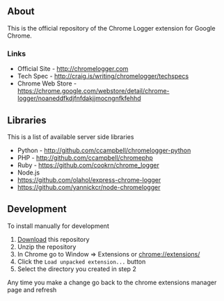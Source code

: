 ## About

This is the official repository of the Chrome Logger extension for Google Chrome.

### Links

- Official Site - http://chromelogger.com
- Tech Spec - http://craig.is/writing/chromelogger/techspecs
- Chrome Web Store - https://chrome.google.com/webstore/detail/chrome-logger/noaneddfkdjfnfdakjjmocngnfkfehhd

## Libraries

This is a list of available server side libraries

- Python - http://github.com/ccampbell/chromelogger-python
- PHP - http://github.com/ccampbell/chromephp
- Ruby - https://github.com/cookrn/chrome_logger
- Node.js
 - https://github.com/olahol/express-chrome-logger
 - https://github.com/yannickcr/node-chromelogger

## Development

To install manually for development

1. [Download](https://github.com/ccampbell/chromelogger/archive/master.zip) this repository
2. Unzip the repository
3. In Chrome go to Window => Extensions or [chrome://extensions/](chrome://extensions/)
4. Click the ``Load unpacked extension...`` button
5. Select the directory you created in step 2

Any time you make a change go back to the chrome extensions manager page and refresh
